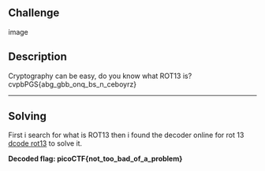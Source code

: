 ## Challenge
image






## Description
Cryptography can be easy, do you know what ROT13 is?  
cvpbPGS{abg_gbb_onq_bs_n_ceboyrz}

---
## Solving
First i search for what is ROT13 then i found the decoder online for rot 13 [dcode rot13](https://www.dcode.fr/rot-13-cipher) to solve it.

**Decoded flag: picoCTF{not_too_bad_of_a_problem}**  
        
